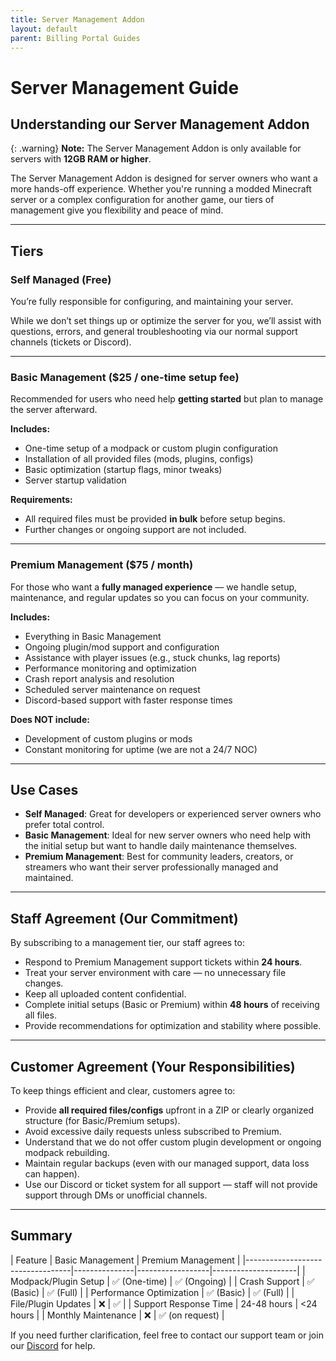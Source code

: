```yaml
---
title: Server Management Addon
layout: default
parent: Billing Portal Guides
---
```


# Server Management Guide

## Understanding our Server Management Addon

{: .warning}
**Note:** The Server Management Addon is only available for servers with **12GB RAM or higher**.

The Server Management Addon is designed for server owners who want a more hands-off experience. Whether you're running a modded Minecraft server or a complex configuration for another game, our tiers of management give you flexibility and peace of mind.

---

## Tiers

### Self Managed (Free)
You’re fully responsible for configuring, and maintaining your server.

While we don’t set things up or optimize the server for you, we’ll assist with questions, errors, and general troubleshooting via our normal support channels (tickets or Discord).

---

### Basic Management ($25 / one-time setup fee)
Recommended for users who need help **getting started** but plan to manage the server afterward.

**Includes:**
- One-time setup of a modpack or custom plugin configuration
- Installation of all provided files (mods, plugins, configs)
- Basic optimization (startup flags, minor tweaks)
- Server startup validation

**Requirements:**
- All required files must be provided **in bulk** before setup begins.
- Further changes or ongoing support are not included.

---

### Premium Management ($75 / month)
For those who want a **fully managed experience** — we handle setup, maintenance, and regular updates so you can focus on your community.

**Includes:**
- Everything in Basic Management
- Ongoing plugin/mod support and configuration
- Assistance with player issues (e.g., stuck chunks, lag reports)
- Performance monitoring and optimization
- Crash report analysis and resolution
- Scheduled server maintenance on request
- Discord-based support with faster response times

**Does NOT include:**
- Development of custom plugins or mods
- Constant monitoring for uptime (we are not a 24/7 NOC)

---

## Use Cases

- **Self Managed**: Great for developers or experienced server owners who prefer total control.
- **Basic Management**: Ideal for new server owners who need help with the initial setup but want to handle daily maintenance themselves.
- **Premium Management**: Best for community leaders, creators, or streamers who want their server professionally managed and maintained.

---

## Staff Agreement (Our Commitment)

By subscribing to a management tier, our staff agrees to:

- Respond to Premium Management support tickets within **24 hours**.
- Treat your server environment with care — no unnecessary file changes.
- Keep all uploaded content confidential.
- Complete initial setups (Basic or Premium) within **48 hours** of receiving all files.
- Provide recommendations for optimization and stability where possible.

---

## Customer Agreement (Your Responsibilities)

To keep things efficient and clear, customers agree to:

- Provide **all required files/configs** upfront in a ZIP or clearly organized structure (for Basic/Premium setups).
- Avoid excessive daily requests unless subscribed to Premium.
- Understand that we do not offer custom plugin development or ongoing modpack rebuilding.
- Maintain regular backups (even with our managed support, data loss can happen).
- Use our Discord or ticket system for all support — staff will not provide support through DMs or unofficial channels.

---

## Summary

| Feature                          | Basic Management | Premium Management |
|----------------------------------|---------------|------------------|---------------------|
| Modpack/Plugin Setup             | ✅ (One-time)     | ✅ (Ongoing)        |
| Crash Support                    | ✅ (Basic)        | ✅ (Full)           |
| Performance Optimization         | ✅ (Basic)        | ✅ (Full)           |
| File/Plugin Updates              | ❌               | ✅                 |
| Support Response Time            | 24-48 hours      | <24 hours           |
| Monthly Maintenance              | ❌               | ✅ (on request)     |

If you need further clarification, feel free to contact our support team or join our [Discord](https://apexnode.host/discord) for help.
